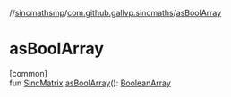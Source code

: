 //[sincmathsmp](../../index.md)/[com.github.gallvp.sincmaths](index.md)/[asBoolArray](as-bool-array.md)

# asBoolArray

[common]\
fun [SincMatrix](-sinc-matrix/index.md).[asBoolArray](as-bool-array.md)(): [BooleanArray](https://kotlinlang.org/api/latest/jvm/stdlib/kotlin/-boolean-array/index.html)
